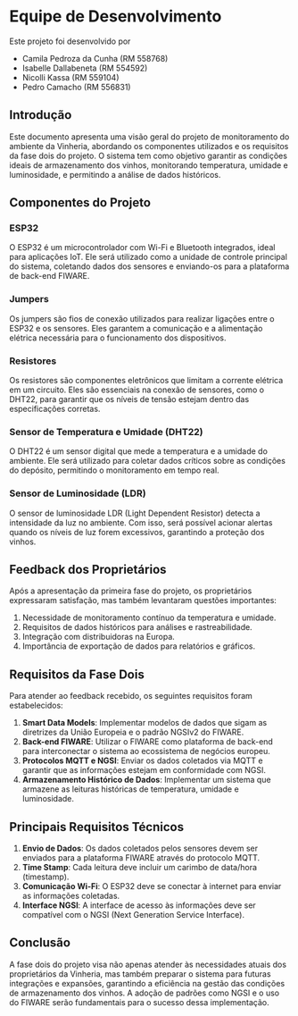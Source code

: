 # Equipe de Desenvolvimento
Este projeto foi desenvolvido por

- Camila Pedroza da Cunha (RM 558768)
- Isabelle Dallabeneta (RM 554592)
- Nicolli Kassa (RM 559104)
- Pedro Camacho (RM 556831)

## Introdução
Este documento apresenta uma visão geral do projeto de monitoramento do ambiente da Vinheria, abordando os componentes utilizados e os requisitos da fase dois do projeto. O sistema tem como objetivo garantir as condições ideais de armazenamento dos vinhos, monitorando temperatura, umidade e luminosidade, e permitindo a análise de dados históricos.

## Componentes do Projeto

### ESP32
O ESP32 é um microcontrolador com Wi-Fi e Bluetooth integrados, ideal para aplicações IoT. Ele será utilizado como a unidade de controle principal do sistema, coletando dados dos sensores e enviando-os para a plataforma de back-end FIWARE.

### Jumpers
Os jumpers são fios de conexão utilizados para realizar ligações entre o ESP32 e os sensores. Eles garantem a comunicação e a alimentação elétrica necessária para o funcionamento dos dispositivos.

### Resistores
Os resistores são componentes eletrônicos que limitam a corrente elétrica em um circuito. Eles são essenciais na conexão de sensores, como o DHT22, para garantir que os níveis de tensão estejam dentro das especificações corretas.

### Sensor de Temperatura e Umidade (DHT22)
O DHT22 é um sensor digital que mede a temperatura e a umidade do ambiente. Ele será utilizado para coletar dados críticos sobre as condições do depósito, permitindo o monitoramento em tempo real.

### Sensor de Luminosidade (LDR)
O sensor de luminosidade LDR (Light Dependent Resistor) detecta a intensidade da luz no ambiente. Com isso, será possível acionar alertas quando os níveis de luz forem excessivos, garantindo a proteção dos vinhos.

## Feedback dos Proprietários
Após a apresentação da primeira fase do projeto, os proprietários expressaram satisfação, mas também levantaram questões importantes:

1. Necessidade de monitoramento contínuo da temperatura e umidade.
2. Requisitos de dados históricos para análises e rastreabilidade.
3. Integração com distribuidoras na Europa.
4. Importância de exportação de dados para relatórios e gráficos.

## Requisitos da Fase Dois
Para atender ao feedback recebido, os seguintes requisitos foram estabelecidos:

1. **Smart Data Models**: Implementar modelos de dados que sigam as diretrizes da União Europeia e o padrão NGSIv2 do FIWARE.
2. **Back-end FIWARE**: Utilizar o FIWARE como plataforma de back-end para interconectar o sistema ao ecossistema de negócios europeu.
3. **Protocolos MQTT e NGSI**: Enviar os dados coletados via MQTT e garantir que as informações estejam em conformidade com NGSI.
4. **Armazenamento Histórico de Dados**: Implementar um sistema que armazene as leituras históricas de temperatura, umidade e luminosidade.

## Principais Requisitos Técnicos
1. **Envio de Dados**: Os dados coletados pelos sensores devem ser enviados para a plataforma FIWARE através do protocolo MQTT.
2. **Time Stamp**: Cada leitura deve incluir um carimbo de data/hora (timestamp).
3. **Comunicação Wi-Fi**: O ESP32 deve se conectar à internet para enviar as informações coletadas.
4. **Interface NGSI**: A interface de acesso às informações deve ser compatível com o NGSI (Next Generation Service Interface).

## Conclusão
A fase dois do projeto visa não apenas atender às necessidades atuais dos proprietários da Vinheria, mas também preparar o sistema para futuras integrações e expansões, garantindo a eficiência na gestão das condições de armazenamento dos vinhos. A adoção de padrões como NGSI e o uso do FIWARE serão fundamentais para o sucesso dessa implementação.

